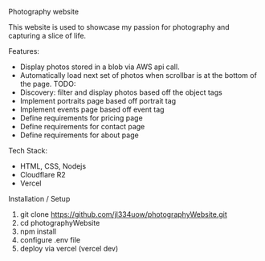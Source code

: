 Photography website

This website is used to showcase my passion for photography and capturing a slice of life.

Features:
- Display photos stored in a blob via AWS api call.
- Automatically load next set of photos when scrollbar is at the bottom of the page.
TODO:
- Discovery: filter and display photos based off the object tags
- Implement portraits page based off portrait tag
- Implement events page based off event tag
- Define requirements for pricing page
- Define requirements for contact page
- Define requirements for about page

Tech Stack:
- HTML, CSS, Nodejs
- Cloudflare R2
- Vercel

Installation / Setup
1. git clone https://github.com/jl334uow/photographyWebsite.git
2. cd photographyWebsite
3. npm install
4. configure .env file
5. deploy via vercel (vercel dev)